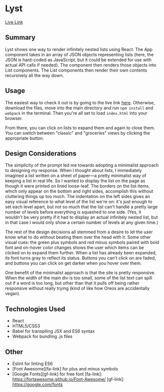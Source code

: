 # Lyst

[Live Link][page]

<!-- [![image](assets/screenshot.png)][page] -->
[page]: https://www.fsdimms.com/lyst

## Summary
Lyst shows one way to render infinitely nested lists using React. The App component takes in an array of JSON objects representing lists (here, the JSON is hard-coded as JavaScript, but it could be extended for use with actual API calls if needed). The component then renders those objects into List components. The List components then render their own contents recursively all the way down.

## Usage

The easiest way to check it out is by going to the live link [here][page]. Otherwise, download the files, move into the main directory and run `npm install` and `webpack` in the terminal. Then you're all set to load `index.html` into your browser.

From there, you can click on lists to expand them and again to close them. You can switch between "classic" and "groceries" views by clicking the appropriate button.

## Design Considerations

The simplicity of the prompt led me towards adopting a minimalist approach to designing my response. When I thought about lists, I immediately imagined a list written on a sheet of paper—a pretty minimalist way of keeping a list in real life. So I wanted to display the list on the page as though it were printed on lined loose-leaf. The borders on the list items, which only appear on the bottom and right sides, accomplish this without cluttering things up too much. The indentation on the left sides gives an easy visual reference to what level of the list we're on: it's just enough to set each level apart, but not so much that the list can't handle a pretty large number of levels before everything is squashed to one side. (Yes, it wouldn't be very pretty if it had to display an actual infinitely nested list, but in that case I would only show a certain number of levels at any given time.)

The rest of the design decisions all stemmed from a desire to let the user know what to do without beating them over the head with it. Some other visual cues: the green plus symbols and red minus symbols paired with bold font and on-hover color changes shows the user which items can be clicked on to expand them further. When a list has already been expanded, its font turns gray to reflect its status. Buttons you can't click on are faded, and buttons you can click on get darker when you hover over them.

One benefit of the minimalist approach is that the site is pretty responsive. When the width of the main div is too small, some of the list text can spill out if a word is too long, but other than that it pulls off being rather responsive without really trying (kind of like how Oreos are accidentally vegan).

## Technologies Used
* React
* HTML5/CSS3
* Babel for transpiling JSX and ES6 syntax
* Webpack for bundling .js files

## Other

* Eslint for linting ES6
* [Font Awesome][fa-link] for plus and minus symbols
* [Google Fonts][gf-link] for free font
[fa-link]: https://fortawesome.github.io/Font-Awesome/
[gf-link]: https://google.com/fonts
